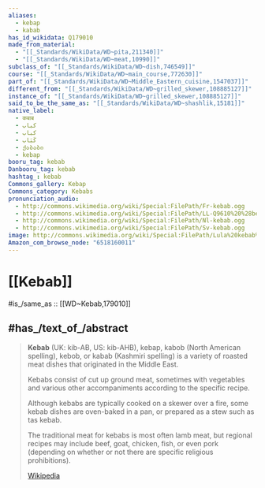 ```yaml
---
aliases:
  - kebap
  - kabab
has_id_wikidata: Q179010
made_from_material:
  - "[[_Standards/WikiData/WD~pita,211340]]"
  - "[[_Standards/WikiData/WD~meat,10990]]"
subclass_of: "[[_Standards/WikiData/WD~dish,746549]]"
course: "[[_Standards/WikiData/WD~main_course,772630]]"
part_of: "[[_Standards/WikiData/WD~Middle_Eastern_cuisine,1547037]]"
different_from: "[[_Standards/WikiData/WD~grilled_skewer,108885127]]"
instance_of: "[[_Standards/WikiData/WD~grilled_skewer,108885127]]"
said_to_be_the_same_as: "[[_Standards/WikiData/WD~shashlik,15181]]"
native_label:
  - कबाब
  - کباب
  - کباب
  - كَبَاب
  - ქაბაბი
  - kebap
booru_tag: kebab
Danbooru_tag: kebab
hashtag_: kebab
Commons_gallery: Kebap
Commons_category: Kebabs
pronunciation_audio:
  - http://commons.wikimedia.org/wiki/Special:FilePath/Fr-kebab.ogg
  - http://commons.wikimedia.org/wiki/Special:FilePath/LL-Q9610%20%28ben%29-Titodutta-%E0%A6%95%E0%A6%BE%E0%A6%AC%E0%A6%BE%E0%A6%AC.wav
  - http://commons.wikimedia.org/wiki/Special:FilePath/Nl-kebab.ogg
  - http://commons.wikimedia.org/wiki/Special:FilePath/Sv-kebab.ogg
image: http://commons.wikimedia.org/wiki/Special:FilePath/Lula%20kebab%202.jpg
Amazon_com_browse_node: "6518160011"
---
```


# [[Kebab]] 

#is_/same_as :: [[WD~Kebab,179010]] 

## #has_/text_of_/abstract 

> **Kebab** (UK:  kib-AB, US:  kib-AHB), kebap, kabob (North American spelling), kebob, or kabab (Kashmiri spelling) is a variety of roasted meat dishes that originated in the Middle East.
>
> Kebabs consist of cut up ground meat, sometimes with vegetables 
> and various other accompaniments according to the specific recipe. 
> 
> Although kebabs are typically cooked on a skewer over a fire, 
> some kebab dishes are oven-baked in a pan, 
> or prepared as a stew such as tas kebab. 
> 
> The traditional meat for kebabs is most often lamb meat, 
> but regional recipes may include beef, goat, chicken, fish, or even pork 
> (depending on whether or not there are specific religious prohibitions).
>
> [Wikipedia](https://en.wikipedia.org/wiki/Kebab) 

